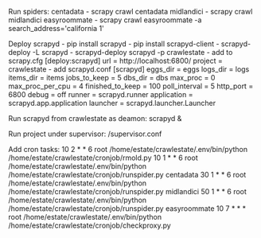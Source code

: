 Run spiders:
    centadata
        - scrapy crawl centadata
    midlandici
        - scrapy crawl midlandici
    easyroommate
        - scrapy crawl easyroommate -a search_address='california 1'

Deploy scrapyd
    - pip install scrapyd
    - pip install scrapyd-client
    - scrapyd-deploy -L scrapyd
    - scrapyd-deploy scrapyd -p crawlestate
    - add to scrapy.cfg
        [deploy:scrapyd]
        url = http://localhost:6800/
        project = crawlestate
    - add scrapyd.conf
        [scrapyd]
        eggs_dir    = eggs
        logs_dir    = logs
        items_dir   = items
        jobs_to_keep = 5
        dbs_dir     = dbs
        max_proc    = 0
        max_proc_per_cpu = 4
        finished_to_keep = 100
        poll_interval = 5
        http_port   = 6800
        debug       = off
        runner      = scrapyd.runner
        application = scrapyd.app.application
        launcher    = scrapyd.launcher.Launcher

Run scrapyd from crawlestate as deamon:
    scrapyd &

Run project under supervisor:
    /supervisor.conf

Add cron tasks:
    10 2 * * 6   root /home/estate/crawlestate/.env/bin/python /home/estate/crawlestate/cronjob/rmold.py
    10 1 * * 6   root /home/estate/crawlestate/.env/bin/python /home/estate/crawlestate/cronjob/runspider.py centadata
    30 1 * * 6   root /home/estate/crawlestate/.env/bin/python /home/estate/crawlestate/cronjob/runspider.py midlandici
    50 1 * * 6   root /home/estate/crawlestate/.env/bin/python /home/estate/crawlestate/cronjob/runspider.py easyroommate
    10 7 * * *   root /home/estate/crawlestate/.env/bin/python /home/estate/crawlestate/cronjob/checkproxy.py
